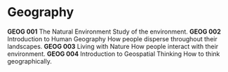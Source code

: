 # Geography

**GEOG 001** The Natural Environment
 Study of the environment.
**GEOG 002** Introduction to Human Geography
 How people disperse throughout their landscapes.
**GEOG 003** Living with Nature
 How people interact with their environment.
**GEOG 004** Introduction to Geospatial Thinking
 How to think geographically.


